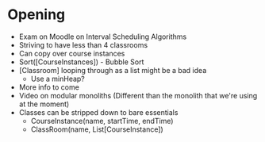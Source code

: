 # Opening
- Exam on Moodle on Interval Scheduling Algorithms
- Striving to have less than 4 classrooms
- Can copy over course instances
- Sort([CourseInstances]) - Bubble Sort
- [Classroom] looping through as a list might be a bad idea
    - Use a minHeap?
- More info to come
- Video on modular monoliths (Different than the monolith that we're using at the moment)
- Classes can be stripped down to bare essentials
    - CourseInstance(name, startTime, endTime)
    - ClassRoom(name, List[CourseInstance])